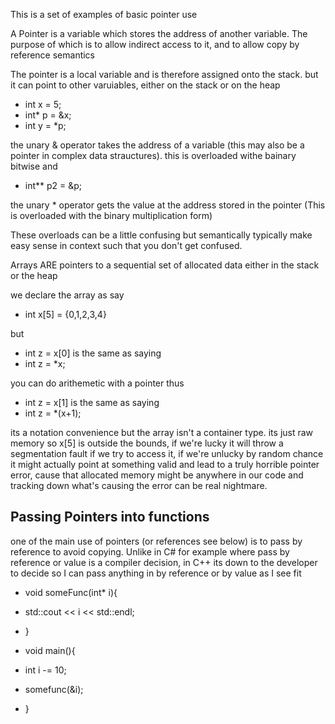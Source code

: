 This is a set of examples of basic pointer use

A Pointer is a variable which stores the address of another variable. The purpose of which is to allow indirect access to it, and to allow copy by reference semantics 

The pointer is a local variable and is therefore assigned onto the stack. but it can point to other varuiables, either on the stack or on the heap

- int x = 5;
- int* p = &x;
- int y = *p;

the unary & operator takes the address of a variable (this may also be a pointer in complex data strauctures). this is overloaded withe bainary bitwise and 
- int** p2 = &p;

the unary * operator gets the value at the address stored in the pointer (This is overloaded with the binary multiplication form)

These overloads can be a little confusing but semantically typically make easy sense in context such that you don't get confused. 


Arrays ARE pointers to a sequential set of allocated data either in the stack or the heap

we declare the array as say
- int x[5] = {0,1,2,3,4} 

but 
- int z = x[0] is the same as saying 
- int z = *x;

you can do arithemetic with a pointer thus
- int z = x[1] is the same as saying
- int z = *(x+1);

its a notation convenience but the array isn't a container type. its just raw memory 
so x[5] is outside the bounds, if we're lucky it will throw a segmentation fault if we try to access it, if we're unlucky by random chance it might actually point at something valid and lead to
a truly horrible pointer error, cause that allocated memory might be anywhere in our code and tracking down what's causing the error can be real nightmare. 

## Passing Pointers into functions

one of the main use of pointers (or references see below) is to pass by reference to avoid copying. Unlike in C# for example where pass by reference or value is a compiler decision,
in C++ its down to the developer to decide so I can pass anything in by reference or by value as I see fit

- void someFunc(int* i){
-  std::cout << i << std::endl;
- }

- void main(){
- int i -= 10;
- somefunc(&i);
- }




